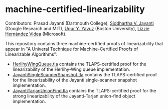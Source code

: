 # machine-certified-linearizability
Contributors: Prasad Jayanti (Dartmouth College), [Siddhartha V. Jayanti](https://github.com/visveswara/) (Google Research and MIT), [Ugur Y. Yavuz](https://github.com/uguryavuz/) (Boston University), [Lizzie Hernández Videa](https://github.com/lizziehv) (Microsoft).

This repository contains three machine-certified proofs of linearizability that appear in "A Univeral Technique for Machine-Certified Proofs of
Linearizable Algorithms":
* [HerlihyWingQueue.tla](https://github.com/uguryavuz/machine-certified-linearizability/blob/main/HerlihyWingQueue.tla) contains the TLAPS-certified proof for the linearizability of the Herlihy-Wing queue implementation.
* [JayantiSingleScannerSnapshot.tla](https://github.com/uguryavuz/machine-certified-linearizability/blob/main/JayantiSingleScannerSnapshot.tla) contains the TLAPS-certified proof for the linearizability of the Jayanti single-scanner snapshot implementation.
* [JayantiTarjanUnionFind.tla](https://github.com/uguryavuz/machine-certified-linearizability/blob/main/JayantiTarjanUnionFind.tla) contains the TLAPS-certified proof for the strong linearizability of the Jayanti-Tarjan union-find object implementation.
